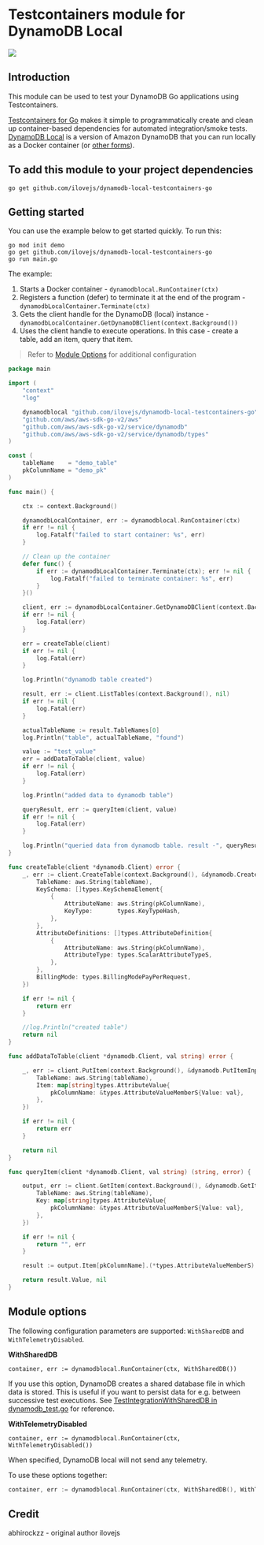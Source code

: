 # Testcontainers module for DynamoDB Local

![](img.png)

## Introduction

This module can be used to test your DynamoDB Go applications using Testcontainers.

[Testcontainers for Go](https://golang.testcontainers.org/) makes it simple to programmatically create and clean up container-based dependencies for automated integration/smoke tests. [DynamoDB Local](https://docs.aws.amazon.com/amazondynamodb/latest/developerguide/DynamoDBLocal.html) is a version of Amazon DynamoDB that you can run locally as a Docker container (or [other forms](https://docs.aws.amazon.com/amazondynamodb/latest/developerguide/DynamoDBLocal.DownloadingAndRunning.html)). 

## To add this module to your project dependencies

```shell
go get github.com/ilovejs/dynamodb-local-testcontainers-go
```

## Getting started

You can use the example below to get started quickly. To run this:

```
go mod init demo
go get github.com/ilovejs/dynamodb-local-testcontainers-go
go run main.go
```

The example:

1. Starts a Docker container - `dynamodblocal.RunContainer(ctx)`
2. Registers a function (defer) to terminate it at the end of the program - `dynamodbLocalContainer.Terminate(ctx)`
3. Gets the client handle for the DynamoDB (local) instance - `dynamodbLocalContainer.GetDynamoDBClient(context.Background())`
4. Uses the client handle to execute operations. In this case - create a table, add an item, query that item.

> Refer to [Module Options](#module-options) for additional configuration

```go
package main

import (
	"context"
	"log"

	dynamodblocal "github.com/ilovejs/dynamodb-local-testcontainers-go"
	"github.com/aws/aws-sdk-go-v2/aws"
	"github.com/aws/aws-sdk-go-v2/service/dynamodb"
	"github.com/aws/aws-sdk-go-v2/service/dynamodb/types"
)

const (
	tableName    = "demo_table"
	pkColumnName = "demo_pk"
)

func main() {

	ctx := context.Background()

	dynamodbLocalContainer, err := dynamodblocal.RunContainer(ctx)
	if err != nil {
		log.Fatalf("failed to start container: %s", err)
	}

	// Clean up the container
	defer func() {
		if err := dynamodbLocalContainer.Terminate(ctx); err != nil {
			log.Fatalf("failed to terminate container: %s", err)
		}
	}()

	client, err := dynamodbLocalContainer.GetDynamoDBClient(context.Background())
	if err != nil {
		log.Fatal(err)
	}

	err = createTable(client)
	if err != nil {
		log.Fatal(err)
	}

	log.Println("dynamodb table created")

	result, err := client.ListTables(context.Background(), nil)
	if err != nil {
		log.Fatal(err)
	}

	actualTableName := result.TableNames[0]
	log.Println("table", actualTableName, "found")

	value := "test_value"
	err = addDataToTable(client, value)
	if err != nil {
		log.Fatal(err)
	}

	log.Println("added data to dynamodb table")

	queryResult, err := queryItem(client, value)
	if err != nil {
		log.Fatal(err)
	}

	log.Println("queried data from dynamodb table. result -", queryResult)
}

func createTable(client *dynamodb.Client) error {
	_, err := client.CreateTable(context.Background(), &dynamodb.CreateTableInput{
		TableName: aws.String(tableName),
		KeySchema: []types.KeySchemaElement{
			{
				AttributeName: aws.String(pkColumnName),
				KeyType:       types.KeyTypeHash,
			},
		},
		AttributeDefinitions: []types.AttributeDefinition{
			{
				AttributeName: aws.String(pkColumnName),
				AttributeType: types.ScalarAttributeTypeS,
			},
		},
		BillingMode: types.BillingModePayPerRequest,
	})

	if err != nil {
		return err
	}

	//log.Println("created table")
	return nil
}

func addDataToTable(client *dynamodb.Client, val string) error {

	_, err := client.PutItem(context.Background(), &dynamodb.PutItemInput{
		TableName: aws.String(tableName),
		Item: map[string]types.AttributeValue{
			pkColumnName: &types.AttributeValueMemberS{Value: val},
		},
	})

	if err != nil {
		return err
	}

	return nil
}

func queryItem(client *dynamodb.Client, val string) (string, error) {

	output, err := client.GetItem(context.Background(), &dynamodb.GetItemInput{
		TableName: aws.String(tableName),
		Key: map[string]types.AttributeValue{
			pkColumnName: &types.AttributeValueMemberS{Value: val},
		},
	})

	if err != nil {
		return "", err
	}

	result := output.Item[pkColumnName].(*types.AttributeValueMemberS)

	return result.Value, nil
}
```

## Module options

The following configuration parameters are supported: `WithSharedDB` and `WithTelemetryDisabled`.

**WithSharedDB**

```
container, err := dynamodblocal.RunContainer(ctx, WithSharedDB())
```

If you use this option, DynamoDB creates a shared database file in which data is stored. This is useful if you want to persist data for e.g. between successive test executions. See [TestIntegrationWithSharedDB in dynamodb_test.go](dynamodb_test.go) for reference.

**WithTelemetryDisabled**

```
container, err := dynamodblocal.RunContainer(ctx, WithTelemetryDisabled())
```

When specified, DynamoDB local will not send any telemetry.

To use these options together:

```go
container, err := dynamodblocal.RunContainer(ctx, WithSharedDB(), WithTelemetryDisabled())
```

## Credit

abhirockzz - original author
ilovejs
